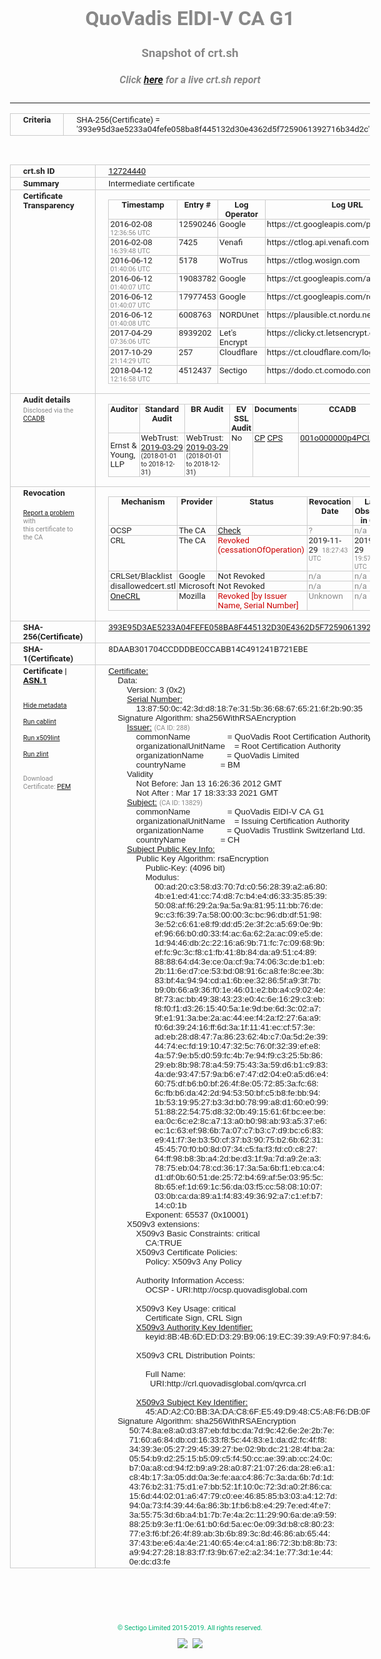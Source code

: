 # QuoVadis ElDI-V CA G1
### Snapshot of crt.sh
##### Click [here](https://crt.sh/?q=393E95D3AE5233A04FEFE058BA8F445132D30E4362D5F7259061392716B34D2C) for a live crt.sh report

---
<!DOCTYPE HTML PUBLIC "-//W3C//DTD HTML 4.0 Transitional//EN">
<HTML>
<HEAD>
  <META http-equiv="Content-Type" content="text/html; charset=UTF-8">
  <TITLE>crt.sh | 393e95d3ae5233a04fefe058ba8f445132d30e4362d5f7259061392716b34d2c</TITLE>
  <META name="description" content="Free CT Log Certificate Search Tool from Sectigo (formerly Comodo CA)">
  <META name="keywords" content="crt.sh, CT, Certificate Transparency, Certificate Search, SSL Certificate, Sectigo, Comodo CA">
  <LINK href="//fonts.googleapis.com/css?family=Roboto+Mono|Roboto:400,400i,700,700i" rel="stylesheet">
  <STYLE type="text/css">
    a {
      white-space: nowrap;
    }
    body {
      color: #888888;
      font: 12pt Roboto, sans-serif;
      padding-top: 10px;
      text-align: center
    }
    form {
      margin: 0px
    }
    span {
      border-radius: 10px
    }
    span.heading {
      color: #888888;
      font: 12pt Roboto, sans-serif
    }
    span.title {
      background-color: #00B373;
      color: #FFFFFF;
      font: bold 18pt Roboto, sans-serif;
      padding: 0px 5px
    }
    span.text {
      color: #888888;
      font: 10pt Roboto, sans-serif
    }
    span.whiteongrey {
      background-color: #D9D9D6;
      color: #FFFFFF;
      font: bold 18pt Roboto, sans-serif;
      padding: 0px 5px
    }
    table {
      border-collapse: collapse;
      color: #222222;
      font: 10pt Roboto, sans-serif;
      margin-left: auto;
      margin-right: auto
    }
    table.options {
      border: none;
      margin-left: 10px
    }
    td, th {
      border: 1px solid #CCCCCC;
      padding: 0px 2px;
      text-align: left;
      vertical-align: top
    }
    td.outer, th.outer {
      border: 1px solid #CCCCCC;
      padding: 2px 20px;
      text-align: left
    }
    th.heading {
      color: #888888;
      font: bold italic 12pt Roboto, sans-serif;
      padding: 20px 0px 0px;
      text-align: center
    }
    th.options, td.options {
      border: none;
      vertical-align: middle
    }
    td.text {
      font: 10pt "Roboto Mono", sans-serif;
      padding: 2px 20px
    }
    td.heading {
      border: none;
      color: #888888;
      font: 12pt Roboto, sans-serif;
      padding-top: 20px;
      text-align: center
    }
    table.lint td, th {
      text-align: center
    }
    .button {
      background-color: #00B373;
      border-radius: 10px;
      color: #FFFFFF;
      font: bold 13pt Roboto, sans-serif
    }
    .copyright {
      font: 8pt Roboto, sans-serif;
      color: #00B373
    }
    .input {
      border: 1px solid #888888;
      font-weight: bold;
      text-align: center
    }
    .small {
      font: 8pt Roboto, sans-serif;
      color: #888888
    }
    .error {
      background-color: #FFDFDF;
      color: #CC0000;
      font-weight: bold
    }
    .fatal {
      background-color: #0000AA;
      color: #FFFFFF;
      font-weight: bold
    }
    .notice {
      background-color: #FFFFDF;
      color: #606000
    }
    .warning {
      background-color: #FFEFDF;
      color: #DF6000
    }
  </STYLE>
</HEAD>
<BODY>

<TABLE>
  <TR>
    <TH class="outer">Criteria</TH>
    <TD class="outer">SHA-256(Certificate) = '393e95d3ae5233a04fefe058ba8f445132d30e4362d5f7259061392716b34d2c'</TD>
  </TR>
</TABLE>
<BR>
<TABLE>
  <TR>
    <TH class="outer">crt.sh ID</TH>
    <TD class="outer"><A href="?id=12724440">12724440</A></TD>
  </TR>
  <TR>
    <TH class="outer">Summary</TH>
    <TD class="outer">Intermediate certificate</TD>
  </TR>
  <TR>
    <TH class="outer">Certificate<BR>Transparency</TH>
    <TD class="outer">
<TABLE class="options" style="margin-left:0px">
  <TR>
    <TH>Timestamp</TH>
    <TH>Entry #</TH>
    <TH>Log Operator</TH>
    <TH>Log URL</TH>
  </TR>
  <TR>
    <TD>2016-02-08&nbsp; <FONT class="small">12:36:56 UTC</FONT></TD>
    <TD>12590246</TD>
    <TD>Google</TD>
    <TD>https://ct.googleapis.com/pilot</TD>
  </TR>
  <TR>
    <TD>2016-02-08&nbsp; <FONT class="small">16:39:48 UTC</FONT></TD>
    <TD>7425</TD>
    <TD>Venafi</TD>
    <TD>https://ctlog.api.venafi.com</TD>
  </TR>
  <TR>
    <TD>2016-06-12&nbsp; <FONT class="small">01:40:06 UTC</FONT></TD>
    <TD>5178</TD>
    <TD>WoTrus</TD>
    <TD>https://ctlog.wosign.com</TD>
  </TR>
  <TR>
    <TD>2016-06-12&nbsp; <FONT class="small">01:40:07 UTC</FONT></TD>
    <TD>19083782</TD>
    <TD>Google</TD>
    <TD>https://ct.googleapis.com/aviator</TD>
  </TR>
  <TR>
    <TD>2016-06-12&nbsp; <FONT class="small">01:40:07 UTC</FONT></TD>
    <TD>17977453</TD>
    <TD>Google</TD>
    <TD>https://ct.googleapis.com/rocketeer</TD>
  </TR>
  <TR>
    <TD>2016-06-12&nbsp; <FONT class="small">01:40:08 UTC</FONT></TD>
    <TD>6008763</TD>
    <TD>NORDUnet</TD>
    <TD>https://plausible.ct.nordu.net</TD>
  </TR>
  <TR>
    <TD>2017-04-29&nbsp; <FONT class="small">07:36:06 UTC</FONT></TD>
    <TD>8939202</TD>
    <TD>Let's Encrypt</TD>
    <TD>https://clicky.ct.letsencrypt.org</TD>
  </TR>
  <TR>
    <TD>2017-10-29&nbsp; <FONT class="small">21:14:29 UTC</FONT></TD>
    <TD>257</TD>
    <TD>Cloudflare</TD>
    <TD>https://ct.cloudflare.com/logs/nimbus2021</TD>
  </TR>
  <TR>
    <TD>2018-04-12&nbsp; <FONT class="small">12:16:58 UTC</FONT></TD>
    <TD>4512437</TD>
    <TD>Sectigo</TD>
    <TD>https://dodo.ct.comodo.com</TD>
  </TR>
</TABLE>
    </TD>
  </TR>
  <TR>
    <TH class="outer">Audit details<BR>
      <DIV class="small" style="padding-top:3px">Disclosed via the
        <A href="//ccadb-public.secure.force.com/mozilla/PublicAllIntermediateCerts" target="_blank">CCADB</A></DIV>
    </TH>
    <TD class="outer">
<TABLE class="options" style="margin-left:0px">
  <TR>
    <TH>Auditor</TH>
    <TH>Standard Audit</TH>
    <TH>BR Audit</TH>
    <TH>EV SSL Audit</TH>
    <TH>Documents</TH>
    <TH>CCADB</TH>
    <TH>Root Owner / Certificate</TH>
  </TR>
  <TR>
    <TD style="vertical-align:middle">Ernst & Young, LLP</TD>
    <TD>WebTrust:
      <A href="https://www.cpacanada.ca/generichandlers/CPACHandler.ashx?attachmentid=227627" target="_blank">2019-03-29</A>
      <BR><FONT style="font-size:8pt">(2018-01-01 to 2018-12-31)</FONT></TD>
    <TD>WebTrust:
      <A href="https://www.cpacanada.ca/generichandlers/CPACHandler.ashx?attachmentid=227628" target="_blank">2019-03-29</A>
      <BR><FONT style="font-size:8pt">(2018-01-01 to 2018-12-31)</FONT></TD>
    <TD>No    <TD>
      <A href="https://www.quovadisglobal.com/~/media/Files/Repository/QV_RCA1_RCA3_CPCPS_V4_25.ashx" target="blank">CP</A>
      <A href="https://www.quovadisglobal.com/~/media/Files/Repository/QV_RCA2_CPCPS_v2.5.ashx" target="blank">CPS</A>
    </TD>
    <TD><A href="//ccadb.force.com/001o000000p4PCIAA2" target="_blank">001o000000p4PCIAA2</A></TD>
    <TD><A href="/?id=8878">QuoVadis</A></TD>
  </TR>
</TABLE>
    </TD>
  </TR>
  <TR>
    <TH class="outer">Revocation<BR><BR>
      <DIV class="small" style="padding-top:3px"><A href="?id=12724440&opt=problemreporting">Report a problem</A> with<BR>this certificate to the CA</DIV></TH>
    <TD class="outer">
      <TABLE class="options" style="margin-left:0px">
        <TR>
          <TH>Mechanism</TH>
          <TH>Provider</TH>
          <TH>Status</TH>
          <TH>Revocation Date</TH>
          <TH>Last Observed in CRL</TH>
          <TH>Last Checked <SPAN style="color:#CC0000;vertical-align:middle;font-size:70%;font-weight:normal">(Error)</SPAN></TH>
        </TR>
        <TR>
          <TD>OCSP</TD>
          <TD>The CA</TD>
          <TD><A href="?id=12724440&opt=ocsp">Check</A></TD>
          <TD><SPAN style="color:#888888">?</SPAN></TD>
          <TD><SPAN style="color:#888888">n/a</SPAN></TD>
          <TD><SPAN style="color:#888888">?</SPAN></TD>
        </TR>
        <TR>
          <TD>CRL</TD>
          <TD>The CA</TD>
          <TD><SPAN style="color:#CC0000">Revoked (cessationOfOperation)</SPAN></TD><TD>2019-11-29&nbsp; <FONT class="small">18:27:43 UTC</FONT></TD><TD>2019-11-29&nbsp; <FONT class="small">19:57:27 UTC</FONT></TD><TD>2019-12-04&nbsp; <FONT class="small">20:05:09 UTC</FONT></TD>
        </TR>
        <TR>
          <TD>CRLSet/Blacklist</TD>
          <TD>Google</TD>
          <TD>Not Revoked</TD>
          <TD><SPAN style="color:#888888">n/a</SPAN></TD>
          <TD><SPAN style="color:#888888">n/a</SPAN></TD>
          <TD><SPAN style="color:#888888">n/a</SPAN></TD>
        </TR>
        <TR>
          <TD>disallowedcert.stl</TD>
          <TD>Microsoft</TD>
          <TD>Not Revoked</TD>
          <TD><SPAN style="color:#888888">n/a</SPAN></TD>
          <TD><SPAN style="color:#888888">n/a</SPAN></TD>
          <TD><SPAN style="color:#888888">n/a</SPAN></TD>
        </TR>
        <TR>
          <TD><A href="/mozilla-onecrl" target="_blank">OneCRL</A></TD>
          <TD>Mozilla</TD>
          <TD><SPAN style="color:#CC0000">Revoked [by Issuer Name, Serial Number]</SPAN></TD><TD><SPAN style="color:#888888">Unknown</SPAN></TD>
          <TD><SPAN style="color:#888888">n/a</SPAN></TD>
          <TD><SPAN style="color:#888888">n/a</SPAN></TD>
        </TR>
      </TABLE>
    </TD>
  </TR>
  <TR>
    <TH class="outer">SHA-256(Certificate)</TH>
    <TD class="outer"><A href="//censys.io/certificates/393e95d3ae5233a04fefe058ba8f445132d30e4362d5f7259061392716b34d2c">393E95D3AE5233A04FEFE058BA8F445132D30E4362D5F7259061392716B34D2C</A></TD>
  </TR>
  <TR>
    <TH class="outer">SHA-1(Certificate)</TH>
    <TD class="outer">8DAAB301704CCDDDBE0CCABB14C491241B721EBE</TD>
  </TR>
  <TR>
    <TH class="outer">Certificate | <A href="?asn1=12724440">ASN.1</A>
      <SPAN class="small"><BR>
      <BR><BR><A href="?id=12724440&opt=nometadata">Hide metadata</A>
      <BR><BR><A href="?id=12724440&opt=cablint">Run cablint</A>
      <BR><BR><A href="?id=12724440&opt=x509lint">Run x509lint</A>
      <BR><BR><A href="?id=12724440&opt=zlint">Run zlint</A>
      <BR><BR><BR>Download Certificate: <A href="?d=12724440">PEM</A>
      </SPAN>
    </TH>
    <TD class="text"><A href="?d=12724440">Certificate:</A><BR>&nbsp;&nbsp;&nbsp;&nbsp;Data:<BR>&nbsp;&nbsp;&nbsp;&nbsp;&nbsp;&nbsp;&nbsp;&nbsp;Version:&nbsp;3&nbsp;(0x2)<BR>&nbsp;&nbsp;&nbsp;&nbsp;&nbsp;&nbsp;&nbsp;&nbsp;<A href="?serial=1387500c423dd8187e315b36686765216f2b9035">Serial&nbsp;Number:</A><BR>&nbsp;&nbsp;&nbsp;&nbsp;&nbsp;&nbsp;&nbsp;&nbsp;&nbsp;&nbsp;&nbsp;&nbsp;13:87:50:0c:42:3d:d8:18:7e:31:5b:36:68:67:65:21:6f:2b:90:35<BR>&nbsp;&nbsp;&nbsp;&nbsp;Signature&nbsp;Algorithm:&nbsp;sha256WithRSAEncryption<BR>&nbsp;&nbsp;&nbsp;&nbsp;&nbsp;&nbsp;&nbsp;&nbsp;<A href="?caid=288">Issuer:</A> <SPAN class="small">(CA ID: 288)</SPAN><BR>&nbsp;&nbsp;&nbsp;&nbsp;&nbsp;&nbsp;&nbsp;&nbsp;&nbsp;&nbsp;&nbsp;&nbsp;commonName&nbsp;&nbsp;&nbsp;&nbsp;&nbsp;&nbsp;&nbsp;&nbsp;&nbsp;&nbsp;&nbsp;&nbsp;&nbsp;&nbsp;&nbsp;&nbsp;=&nbsp;QuoVadis&nbsp;Root&nbsp;Certification&nbsp;Authority<BR>&nbsp;&nbsp;&nbsp;&nbsp;&nbsp;&nbsp;&nbsp;&nbsp;&nbsp;&nbsp;&nbsp;&nbsp;organizationalUnitName&nbsp;&nbsp;&nbsp;&nbsp;=&nbsp;Root&nbsp;Certification&nbsp;Authority<BR>&nbsp;&nbsp;&nbsp;&nbsp;&nbsp;&nbsp;&nbsp;&nbsp;&nbsp;&nbsp;&nbsp;&nbsp;organizationName&nbsp;&nbsp;&nbsp;&nbsp;&nbsp;&nbsp;&nbsp;&nbsp;&nbsp;&nbsp;=&nbsp;QuoVadis&nbsp;Limited<BR>&nbsp;&nbsp;&nbsp;&nbsp;&nbsp;&nbsp;&nbsp;&nbsp;&nbsp;&nbsp;&nbsp;&nbsp;countryName&nbsp;&nbsp;&nbsp;&nbsp;&nbsp;&nbsp;&nbsp;&nbsp;&nbsp;&nbsp;&nbsp;&nbsp;&nbsp;&nbsp;&nbsp;=&nbsp;BM<BR>&nbsp;&nbsp;&nbsp;&nbsp;&nbsp;&nbsp;&nbsp;&nbsp;Validity<BR>&nbsp;&nbsp;&nbsp;&nbsp;&nbsp;&nbsp;&nbsp;&nbsp;&nbsp;&nbsp;&nbsp;&nbsp;Not&nbsp;Before:&nbsp;Jan&nbsp;13&nbsp;16:26:36&nbsp;2012&nbsp;GMT<BR>&nbsp;&nbsp;&nbsp;&nbsp;&nbsp;&nbsp;&nbsp;&nbsp;&nbsp;&nbsp;&nbsp;&nbsp;Not&nbsp;After&nbsp;:&nbsp;Mar&nbsp;17&nbsp;18:33:33&nbsp;2021&nbsp;GMT<BR>&nbsp;&nbsp;&nbsp;&nbsp;&nbsp;&nbsp;&nbsp;&nbsp;<A href="?caid=13829">Subject:</A> <SPAN class="small">(CA ID: 13829)</SPAN><BR>&nbsp;&nbsp;&nbsp;&nbsp;&nbsp;&nbsp;&nbsp;&nbsp;&nbsp;&nbsp;&nbsp;&nbsp;commonName&nbsp;&nbsp;&nbsp;&nbsp;&nbsp;&nbsp;&nbsp;&nbsp;&nbsp;&nbsp;&nbsp;&nbsp;&nbsp;&nbsp;&nbsp;&nbsp;=&nbsp;QuoVadis&nbsp;ElDI-V&nbsp;CA&nbsp;G1<BR>&nbsp;&nbsp;&nbsp;&nbsp;&nbsp;&nbsp;&nbsp;&nbsp;&nbsp;&nbsp;&nbsp;&nbsp;organizationalUnitName&nbsp;&nbsp;&nbsp;&nbsp;=&nbsp;Issuing&nbsp;Certification&nbsp;Authority<BR>&nbsp;&nbsp;&nbsp;&nbsp;&nbsp;&nbsp;&nbsp;&nbsp;&nbsp;&nbsp;&nbsp;&nbsp;organizationName&nbsp;&nbsp;&nbsp;&nbsp;&nbsp;&nbsp;&nbsp;&nbsp;&nbsp;&nbsp;=&nbsp;QuoVadis&nbsp;Trustlink&nbsp;Switzerland&nbsp;Ltd.<BR>&nbsp;&nbsp;&nbsp;&nbsp;&nbsp;&nbsp;&nbsp;&nbsp;&nbsp;&nbsp;&nbsp;&nbsp;countryName&nbsp;&nbsp;&nbsp;&nbsp;&nbsp;&nbsp;&nbsp;&nbsp;&nbsp;&nbsp;&nbsp;&nbsp;&nbsp;&nbsp;&nbsp;=&nbsp;CH<BR>&nbsp;&nbsp;&nbsp;&nbsp;&nbsp;&nbsp;&nbsp;&nbsp;<A href="?spkisha256=b1beff057dbc8f16a9a6aec940aefee80146a52d941a1fa643bdda8085480a9d">Subject&nbsp;Public&nbsp;Key&nbsp;Info:</A><BR>&nbsp;&nbsp;&nbsp;&nbsp;&nbsp;&nbsp;&nbsp;&nbsp;&nbsp;&nbsp;&nbsp;&nbsp;Public&nbsp;Key&nbsp;Algorithm:&nbsp;rsaEncryption<BR>&nbsp;&nbsp;&nbsp;&nbsp;&nbsp;&nbsp;&nbsp;&nbsp;&nbsp;&nbsp;&nbsp;&nbsp;&nbsp;&nbsp;&nbsp;&nbsp;Public-Key:&nbsp;(4096&nbsp;bit)<BR>&nbsp;&nbsp;&nbsp;&nbsp;&nbsp;&nbsp;&nbsp;&nbsp;&nbsp;&nbsp;&nbsp;&nbsp;&nbsp;&nbsp;&nbsp;&nbsp;Modulus:<BR>&nbsp;&nbsp;&nbsp;&nbsp;&nbsp;&nbsp;&nbsp;&nbsp;&nbsp;&nbsp;&nbsp;&nbsp;&nbsp;&nbsp;&nbsp;&nbsp;&nbsp;&nbsp;&nbsp;&nbsp;00:ad:20:c3:58:d3:70:7d:c0:56:28:39:a2:a6:80:<BR>&nbsp;&nbsp;&nbsp;&nbsp;&nbsp;&nbsp;&nbsp;&nbsp;&nbsp;&nbsp;&nbsp;&nbsp;&nbsp;&nbsp;&nbsp;&nbsp;&nbsp;&nbsp;&nbsp;&nbsp;4b:e1:ed:41:cc:74:d8:7c:b4:e4:d6:33:35:85:39:<BR>&nbsp;&nbsp;&nbsp;&nbsp;&nbsp;&nbsp;&nbsp;&nbsp;&nbsp;&nbsp;&nbsp;&nbsp;&nbsp;&nbsp;&nbsp;&nbsp;&nbsp;&nbsp;&nbsp;&nbsp;50:08:af:f6:29:2a:9a:5a:9a:81:95:11:bb:76:de:<BR>&nbsp;&nbsp;&nbsp;&nbsp;&nbsp;&nbsp;&nbsp;&nbsp;&nbsp;&nbsp;&nbsp;&nbsp;&nbsp;&nbsp;&nbsp;&nbsp;&nbsp;&nbsp;&nbsp;&nbsp;9c:c3:f6:39:7a:58:00:00:3c:bc:96:db:df:51:98:<BR>&nbsp;&nbsp;&nbsp;&nbsp;&nbsp;&nbsp;&nbsp;&nbsp;&nbsp;&nbsp;&nbsp;&nbsp;&nbsp;&nbsp;&nbsp;&nbsp;&nbsp;&nbsp;&nbsp;&nbsp;3e:52:c6:61:e8:f9:dd:d5:2e:3f:2c:a5:69:0e:9b:<BR>&nbsp;&nbsp;&nbsp;&nbsp;&nbsp;&nbsp;&nbsp;&nbsp;&nbsp;&nbsp;&nbsp;&nbsp;&nbsp;&nbsp;&nbsp;&nbsp;&nbsp;&nbsp;&nbsp;&nbsp;ef:96:66:b0:d0:33:f4:ac:6a:62:2a:ac:09:e5:de:<BR>&nbsp;&nbsp;&nbsp;&nbsp;&nbsp;&nbsp;&nbsp;&nbsp;&nbsp;&nbsp;&nbsp;&nbsp;&nbsp;&nbsp;&nbsp;&nbsp;&nbsp;&nbsp;&nbsp;&nbsp;1d:94:46:db:2c:22:16:a6:9b:71:fc:7c:09:68:9b:<BR>&nbsp;&nbsp;&nbsp;&nbsp;&nbsp;&nbsp;&nbsp;&nbsp;&nbsp;&nbsp;&nbsp;&nbsp;&nbsp;&nbsp;&nbsp;&nbsp;&nbsp;&nbsp;&nbsp;&nbsp;ef:fc:9c:3c:f8:c1:fb:41:8b:84:da:a9:51:c4:89:<BR>&nbsp;&nbsp;&nbsp;&nbsp;&nbsp;&nbsp;&nbsp;&nbsp;&nbsp;&nbsp;&nbsp;&nbsp;&nbsp;&nbsp;&nbsp;&nbsp;&nbsp;&nbsp;&nbsp;&nbsp;88:88:64:d4:3e:ce:0a:cf:9a:74:06:3c:de:b1:eb:<BR>&nbsp;&nbsp;&nbsp;&nbsp;&nbsp;&nbsp;&nbsp;&nbsp;&nbsp;&nbsp;&nbsp;&nbsp;&nbsp;&nbsp;&nbsp;&nbsp;&nbsp;&nbsp;&nbsp;&nbsp;2b:11:6e:d7:ce:53:bd:08:91:6c:a8:fe:8c:ee:3b:<BR>&nbsp;&nbsp;&nbsp;&nbsp;&nbsp;&nbsp;&nbsp;&nbsp;&nbsp;&nbsp;&nbsp;&nbsp;&nbsp;&nbsp;&nbsp;&nbsp;&nbsp;&nbsp;&nbsp;&nbsp;83:bf:4a:94:94:cd:a1:6b:ee:32:86:5f:a9:3f:7b:<BR>&nbsp;&nbsp;&nbsp;&nbsp;&nbsp;&nbsp;&nbsp;&nbsp;&nbsp;&nbsp;&nbsp;&nbsp;&nbsp;&nbsp;&nbsp;&nbsp;&nbsp;&nbsp;&nbsp;&nbsp;b9:0b:66:a9:36:f0:1e:46:01:e2:bb:a4:c9:02:4e:<BR>&nbsp;&nbsp;&nbsp;&nbsp;&nbsp;&nbsp;&nbsp;&nbsp;&nbsp;&nbsp;&nbsp;&nbsp;&nbsp;&nbsp;&nbsp;&nbsp;&nbsp;&nbsp;&nbsp;&nbsp;8f:73:ac:bb:49:38:43:23:e0:4c:6e:16:29:c3:eb:<BR>&nbsp;&nbsp;&nbsp;&nbsp;&nbsp;&nbsp;&nbsp;&nbsp;&nbsp;&nbsp;&nbsp;&nbsp;&nbsp;&nbsp;&nbsp;&nbsp;&nbsp;&nbsp;&nbsp;&nbsp;f8:f0:f1:d3:26:15:40:5a:1e:9d:be:6d:3c:02:a7:<BR>&nbsp;&nbsp;&nbsp;&nbsp;&nbsp;&nbsp;&nbsp;&nbsp;&nbsp;&nbsp;&nbsp;&nbsp;&nbsp;&nbsp;&nbsp;&nbsp;&nbsp;&nbsp;&nbsp;&nbsp;9f:e1:91:3a:be:2a:ac:44:ee:f4:2a:f2:27:6a:a9:<BR>&nbsp;&nbsp;&nbsp;&nbsp;&nbsp;&nbsp;&nbsp;&nbsp;&nbsp;&nbsp;&nbsp;&nbsp;&nbsp;&nbsp;&nbsp;&nbsp;&nbsp;&nbsp;&nbsp;&nbsp;f0:6d:39:24:16:ff:6d:3a:1f:11:41:ec:cf:57:3e:<BR>&nbsp;&nbsp;&nbsp;&nbsp;&nbsp;&nbsp;&nbsp;&nbsp;&nbsp;&nbsp;&nbsp;&nbsp;&nbsp;&nbsp;&nbsp;&nbsp;&nbsp;&nbsp;&nbsp;&nbsp;ad:eb:28:d8:47:7a:86:23:62:4b:c7:0a:5d:2e:39:<BR>&nbsp;&nbsp;&nbsp;&nbsp;&nbsp;&nbsp;&nbsp;&nbsp;&nbsp;&nbsp;&nbsp;&nbsp;&nbsp;&nbsp;&nbsp;&nbsp;&nbsp;&nbsp;&nbsp;&nbsp;44:74:ec:fd:19:10:47:32:5c:76:0f:32:39:ef:e8:<BR>&nbsp;&nbsp;&nbsp;&nbsp;&nbsp;&nbsp;&nbsp;&nbsp;&nbsp;&nbsp;&nbsp;&nbsp;&nbsp;&nbsp;&nbsp;&nbsp;&nbsp;&nbsp;&nbsp;&nbsp;4a:57:9e:b5:d0:59:fc:4b:7e:94:f9:c3:25:5b:86:<BR>&nbsp;&nbsp;&nbsp;&nbsp;&nbsp;&nbsp;&nbsp;&nbsp;&nbsp;&nbsp;&nbsp;&nbsp;&nbsp;&nbsp;&nbsp;&nbsp;&nbsp;&nbsp;&nbsp;&nbsp;29:eb:8b:98:78:a4:59:75:43:3a:59:d6:b1:c9:83:<BR>&nbsp;&nbsp;&nbsp;&nbsp;&nbsp;&nbsp;&nbsp;&nbsp;&nbsp;&nbsp;&nbsp;&nbsp;&nbsp;&nbsp;&nbsp;&nbsp;&nbsp;&nbsp;&nbsp;&nbsp;4a:de:93:47:57:9a:b6:e7:47:d2:04:e0:a5:d6:e4:<BR>&nbsp;&nbsp;&nbsp;&nbsp;&nbsp;&nbsp;&nbsp;&nbsp;&nbsp;&nbsp;&nbsp;&nbsp;&nbsp;&nbsp;&nbsp;&nbsp;&nbsp;&nbsp;&nbsp;&nbsp;60:75:df:b6:b0:bf:26:4f:8e:05:72:85:3a:fc:68:<BR>&nbsp;&nbsp;&nbsp;&nbsp;&nbsp;&nbsp;&nbsp;&nbsp;&nbsp;&nbsp;&nbsp;&nbsp;&nbsp;&nbsp;&nbsp;&nbsp;&nbsp;&nbsp;&nbsp;&nbsp;6c:fb:b6:da:42:2d:94:53:50:bf:c5:b8:fe:bb:94:<BR>&nbsp;&nbsp;&nbsp;&nbsp;&nbsp;&nbsp;&nbsp;&nbsp;&nbsp;&nbsp;&nbsp;&nbsp;&nbsp;&nbsp;&nbsp;&nbsp;&nbsp;&nbsp;&nbsp;&nbsp;1b:53:19:95:27:b3:3d:b0:78:99:a8:d1:60:e0:99:<BR>&nbsp;&nbsp;&nbsp;&nbsp;&nbsp;&nbsp;&nbsp;&nbsp;&nbsp;&nbsp;&nbsp;&nbsp;&nbsp;&nbsp;&nbsp;&nbsp;&nbsp;&nbsp;&nbsp;&nbsp;51:88:22:54:75:d8:32:0b:49:15:61:6f:bc:ee:be:<BR>&nbsp;&nbsp;&nbsp;&nbsp;&nbsp;&nbsp;&nbsp;&nbsp;&nbsp;&nbsp;&nbsp;&nbsp;&nbsp;&nbsp;&nbsp;&nbsp;&nbsp;&nbsp;&nbsp;&nbsp;ea:0c:6c:e2:8c:a7:13:a0:b0:98:ab:93:a5:37:e6:<BR>&nbsp;&nbsp;&nbsp;&nbsp;&nbsp;&nbsp;&nbsp;&nbsp;&nbsp;&nbsp;&nbsp;&nbsp;&nbsp;&nbsp;&nbsp;&nbsp;&nbsp;&nbsp;&nbsp;&nbsp;ec:1c:63:ef:98:6b:7a:07:c7:b3:c7:d9:bc:c6:83:<BR>&nbsp;&nbsp;&nbsp;&nbsp;&nbsp;&nbsp;&nbsp;&nbsp;&nbsp;&nbsp;&nbsp;&nbsp;&nbsp;&nbsp;&nbsp;&nbsp;&nbsp;&nbsp;&nbsp;&nbsp;e9:41:f7:3e:b3:50:cf:37:b3:90:75:b2:6b:62:31:<BR>&nbsp;&nbsp;&nbsp;&nbsp;&nbsp;&nbsp;&nbsp;&nbsp;&nbsp;&nbsp;&nbsp;&nbsp;&nbsp;&nbsp;&nbsp;&nbsp;&nbsp;&nbsp;&nbsp;&nbsp;45:45:70:f0:b0:8d:07:34:c5:fa:f3:fd:c0:c8:27:<BR>&nbsp;&nbsp;&nbsp;&nbsp;&nbsp;&nbsp;&nbsp;&nbsp;&nbsp;&nbsp;&nbsp;&nbsp;&nbsp;&nbsp;&nbsp;&nbsp;&nbsp;&nbsp;&nbsp;&nbsp;64:ff:98:b8:3b:a4:2d:be:d3:1f:9a:7d:a9:2e:a3:<BR>&nbsp;&nbsp;&nbsp;&nbsp;&nbsp;&nbsp;&nbsp;&nbsp;&nbsp;&nbsp;&nbsp;&nbsp;&nbsp;&nbsp;&nbsp;&nbsp;&nbsp;&nbsp;&nbsp;&nbsp;78:75:eb:04:78:cd:36:17:3a:5a:6b:f1:eb:ca:c4:<BR>&nbsp;&nbsp;&nbsp;&nbsp;&nbsp;&nbsp;&nbsp;&nbsp;&nbsp;&nbsp;&nbsp;&nbsp;&nbsp;&nbsp;&nbsp;&nbsp;&nbsp;&nbsp;&nbsp;&nbsp;d1:df:0b:60:51:de:25:72:b4:69:af:5e:03:95:5c:<BR>&nbsp;&nbsp;&nbsp;&nbsp;&nbsp;&nbsp;&nbsp;&nbsp;&nbsp;&nbsp;&nbsp;&nbsp;&nbsp;&nbsp;&nbsp;&nbsp;&nbsp;&nbsp;&nbsp;&nbsp;8b:65:ef:1d:69:1c:56:da:03:f5:cc:58:08:10:07:<BR>&nbsp;&nbsp;&nbsp;&nbsp;&nbsp;&nbsp;&nbsp;&nbsp;&nbsp;&nbsp;&nbsp;&nbsp;&nbsp;&nbsp;&nbsp;&nbsp;&nbsp;&nbsp;&nbsp;&nbsp;03:0b:ca:da:89:a1:f4:83:49:36:92:a7:c1:ef:b7:<BR>&nbsp;&nbsp;&nbsp;&nbsp;&nbsp;&nbsp;&nbsp;&nbsp;&nbsp;&nbsp;&nbsp;&nbsp;&nbsp;&nbsp;&nbsp;&nbsp;&nbsp;&nbsp;&nbsp;&nbsp;14:c0:1b<BR>&nbsp;&nbsp;&nbsp;&nbsp;&nbsp;&nbsp;&nbsp;&nbsp;&nbsp;&nbsp;&nbsp;&nbsp;&nbsp;&nbsp;&nbsp;&nbsp;Exponent:&nbsp;65537&nbsp;(0x10001)<BR>&nbsp;&nbsp;&nbsp;&nbsp;&nbsp;&nbsp;&nbsp;&nbsp;X509v3&nbsp;extensions:<BR>&nbsp;&nbsp;&nbsp;&nbsp;&nbsp;&nbsp;&nbsp;&nbsp;&nbsp;&nbsp;&nbsp;&nbsp;X509v3&nbsp;Basic&nbsp;Constraints:&nbsp;critical<BR>&nbsp;&nbsp;&nbsp;&nbsp;&nbsp;&nbsp;&nbsp;&nbsp;&nbsp;&nbsp;&nbsp;&nbsp;&nbsp;&nbsp;&nbsp;&nbsp;CA:TRUE<BR>&nbsp;&nbsp;&nbsp;&nbsp;&nbsp;&nbsp;&nbsp;&nbsp;&nbsp;&nbsp;&nbsp;&nbsp;X509v3&nbsp;Certificate&nbsp;Policies:&nbsp;<BR>&nbsp;&nbsp;&nbsp;&nbsp;&nbsp;&nbsp;&nbsp;&nbsp;&nbsp;&nbsp;&nbsp;&nbsp;&nbsp;&nbsp;&nbsp;&nbsp;Policy:&nbsp;X509v3&nbsp;Any&nbsp;Policy<BR><BR>&nbsp;&nbsp;&nbsp;&nbsp;&nbsp;&nbsp;&nbsp;&nbsp;&nbsp;&nbsp;&nbsp;&nbsp;Authority&nbsp;Information&nbsp;Access:&nbsp;<BR>&nbsp;&nbsp;&nbsp;&nbsp;&nbsp;&nbsp;&nbsp;&nbsp;&nbsp;&nbsp;&nbsp;&nbsp;&nbsp;&nbsp;&nbsp;&nbsp;OCSP&nbsp;-&nbsp;URI:http://ocsp.quovadisglobal.com<BR><BR>&nbsp;&nbsp;&nbsp;&nbsp;&nbsp;&nbsp;&nbsp;&nbsp;&nbsp;&nbsp;&nbsp;&nbsp;X509v3&nbsp;Key&nbsp;Usage:&nbsp;critical<BR>&nbsp;&nbsp;&nbsp;&nbsp;&nbsp;&nbsp;&nbsp;&nbsp;&nbsp;&nbsp;&nbsp;&nbsp;&nbsp;&nbsp;&nbsp;&nbsp;Certificate&nbsp;Sign,&nbsp;CRL&nbsp;Sign<BR>&nbsp;&nbsp;&nbsp;&nbsp;&nbsp;&nbsp;&nbsp;&nbsp;&nbsp;&nbsp;&nbsp;&nbsp;<A href="?ski=8b4b6dedd329b90619ec3939a9f097846acbefdf">X509v3&nbsp;Authority&nbsp;Key&nbsp;Identifier:</A><BR>&nbsp;&nbsp;&nbsp;&nbsp;&nbsp;&nbsp;&nbsp;&nbsp;&nbsp;&nbsp;&nbsp;&nbsp;&nbsp;&nbsp;&nbsp;&nbsp;keyid:8B:4B:6D:ED:D3:29:B9:06:19:EC:39:39:A9:F0:97:84:6A:CB:EF:DF<BR><BR>&nbsp;&nbsp;&nbsp;&nbsp;&nbsp;&nbsp;&nbsp;&nbsp;&nbsp;&nbsp;&nbsp;&nbsp;X509v3&nbsp;CRL&nbsp;Distribution&nbsp;Points:&nbsp;<BR><BR>&nbsp;&nbsp;&nbsp;&nbsp;&nbsp;&nbsp;&nbsp;&nbsp;&nbsp;&nbsp;&nbsp;&nbsp;&nbsp;&nbsp;&nbsp;&nbsp;Full&nbsp;Name:<BR>&nbsp;&nbsp;&nbsp;&nbsp;&nbsp;&nbsp;&nbsp;&nbsp;&nbsp;&nbsp;&nbsp;&nbsp;&nbsp;&nbsp;&nbsp;&nbsp;&nbsp;&nbsp;URI:http://crl.quovadisglobal.com/qvrca.crl<BR><BR>&nbsp;&nbsp;&nbsp;&nbsp;&nbsp;&nbsp;&nbsp;&nbsp;&nbsp;&nbsp;&nbsp;&nbsp;<A href="?ski=45ada2c0bb3adac86fe549d948c5a8f6db0fa4c7">X509v3&nbsp;Subject&nbsp;Key&nbsp;Identifier:</A><BR>&nbsp;&nbsp;&nbsp;&nbsp;&nbsp;&nbsp;&nbsp;&nbsp;&nbsp;&nbsp;&nbsp;&nbsp;&nbsp;&nbsp;&nbsp;&nbsp;45:AD:A2:C0:BB:3A:DA:C8:6F:E5:49:D9:48:C5:A8:F6:DB:0F:A4:C7<BR>&nbsp;&nbsp;&nbsp;&nbsp;Signature&nbsp;Algorithm:&nbsp;sha256WithRSAEncryption<BR>&nbsp;&nbsp;&nbsp;&nbsp;&nbsp;&nbsp;&nbsp;&nbsp;&nbsp;50:74:8a:e8:a0:d3:87:eb:fd:bc:da:7d:9c:42:6e:2e:2b:7e:<BR>&nbsp;&nbsp;&nbsp;&nbsp;&nbsp;&nbsp;&nbsp;&nbsp;&nbsp;71:60:a6:84:db:cd:16:33:f8:5c:44:83:e1:da:d2:fc:4f:f8:<BR>&nbsp;&nbsp;&nbsp;&nbsp;&nbsp;&nbsp;&nbsp;&nbsp;&nbsp;34:39:3e:05:27:29:45:39:27:be:02:9b:dc:21:28:4f:ba:2a:<BR>&nbsp;&nbsp;&nbsp;&nbsp;&nbsp;&nbsp;&nbsp;&nbsp;&nbsp;05:54:b9:d2:25:15:b5:09:c5:f4:50:cc:ae:39:ab:cc:24:0c:<BR>&nbsp;&nbsp;&nbsp;&nbsp;&nbsp;&nbsp;&nbsp;&nbsp;&nbsp;b7:0a:a8:cd:94:f2:b9:a9:28:a0:87:21:07:26:da:28:e6:a1:<BR>&nbsp;&nbsp;&nbsp;&nbsp;&nbsp;&nbsp;&nbsp;&nbsp;&nbsp;c8:4b:17:3a:05:dd:0a:3e:fe:aa:c4:86:7c:3a:da:6b:7d:1d:<BR>&nbsp;&nbsp;&nbsp;&nbsp;&nbsp;&nbsp;&nbsp;&nbsp;&nbsp;43:76:b2:31:75:d1:e7:bb:52:1f:10:0c:72:3d:a0:2f:86:ca:<BR>&nbsp;&nbsp;&nbsp;&nbsp;&nbsp;&nbsp;&nbsp;&nbsp;&nbsp;15:6d:44:02:01:a6:47:79:c0:ee:46:85:85:b3:03:a4:12:7d:<BR>&nbsp;&nbsp;&nbsp;&nbsp;&nbsp;&nbsp;&nbsp;&nbsp;&nbsp;94:0a:73:f4:39:44:6a:86:3b:1f:b6:b8:e4:29:7e:ed:4f:e7:<BR>&nbsp;&nbsp;&nbsp;&nbsp;&nbsp;&nbsp;&nbsp;&nbsp;&nbsp;3a:55:75:3d:6b:a4:b1:7b:7e:4a:2c:11:29:90:6a:de:a9:59:<BR>&nbsp;&nbsp;&nbsp;&nbsp;&nbsp;&nbsp;&nbsp;&nbsp;&nbsp;88:25:b9:3e:f1:0e:61:b0:6d:5a:ec:0e:09:3d:b8:c8:80:23:<BR>&nbsp;&nbsp;&nbsp;&nbsp;&nbsp;&nbsp;&nbsp;&nbsp;&nbsp;77:e3:f6:bf:26:4f:89:ab:3b:6b:89:3c:8d:46:86:ab:65:44:<BR>&nbsp;&nbsp;&nbsp;&nbsp;&nbsp;&nbsp;&nbsp;&nbsp;&nbsp;37:43:be:e6:4a:4e:21:40:65:4e:c4:a1:86:72:3b:b8:8b:73:<BR>&nbsp;&nbsp;&nbsp;&nbsp;&nbsp;&nbsp;&nbsp;&nbsp;&nbsp;a9:94:27:28:18:83:f7:f3:9b:67:e2:a2:34:1e:77:3d:1e:44:<BR>&nbsp;&nbsp;&nbsp;&nbsp;&nbsp;&nbsp;&nbsp;&nbsp;&nbsp;0e:dc:d3:fe<BR>    </TD>
  </TR>
</TABLE>

  <BR><BR><BR>

  <P class="copyright">&copy; Sectigo Limited 2015-2019. All rights reserved.</P>
  <DIV>
    <A href="https://sectigo.com/"><IMG src="/sectigo_s.png"></A>
    &nbsp;<A href="https://github.com/crtsh"><IMG src="/GitHub-Mark-32px.png"></A>
  </DIV>
</BODY>
</HTML>
